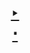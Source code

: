 <h1 align=center>
  <a href=https://smart-ide.web.app>
    ‣
  </a>
  <br>
  <a href=https://ShivaShirsath.github.io/smart-ide>
    ⋅
  </a>
</h1>